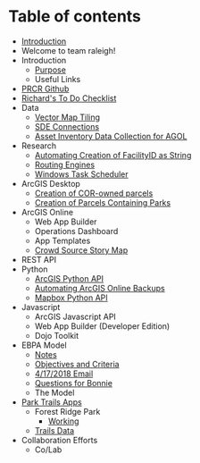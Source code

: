# Table of contents

* [Introduction](README.md)
* Welcome to team raleigh!
* Introduction
  * [Purpose](introduction/purpose.md)
  * Useful Links
* [PRCR Github](prcr-github.md)
* [Richard's To Do Checklist](richards-to-do-checklist.md)
* Data
  * [Vector Map Tiling](data/vector-map-tiling.md)
  * [SDE Connections](data/sde-connections.md)
  * [Asset Inventory Data Collection for AGOL](data/data-consolidation-for-agol.md)
* Research
  * [Automating Creation of FacilityID as String](research/automating-creation-of-facilityid-as-string.md)
  * [Routing Engines](research/routing-engines.md)
  * [Windows Task Scheduler](research/windows-task-scheduler.md)
* ArcGIS Desktop
  * [Creation of COR-owned parcels](arcgis-desktop/creation-of-cor-owned-parcels.md)
  * [Creation of Parcels Containing Parks](arcgis-desktop/creation-of-parcels-containing-parks.md)
* ArcGIS Online
  * Web App Builder
  * Operations Dashboard
  * App Templates
  * [Crowd Source Story Map](arcgis-online/crowd-source-story-map.md)
* REST API
* Python
  * [ArcGIS Python API](python/arcgis-python-api.md)
  * [Automating ArcGIS Online Backups](python/automating-arcgis-online-backups.md)
  * [Mapbox Python API](python/mapbox-python-api.md)
* Javascript
  * ArcGIS Javascript API
  * Web App Builder \(Developer Edition\)
  * Dojo Toolkit
* EBPA Model
  * [Notes](ebpa-model/notes.md)
  * [Objectives and Criteria](ebpa-model/objectives-and-criteria.md)
  * [4/17/2018 Email](ebpa-model/4-17-2018-email.md)
  * [Questions for Bonnie](ebpa-model/questions-for-bonnie.md)
  * The Model
* [Park Trails Apps](park-trails-apps/README.md)
  * Forest Ridge Park
    * [Working](park-trails-apps/forest-ridge-park/working.md)
  * [Trails Data](park-trails-apps/trails-data.md)
* Collaboration Efforts
  * Co/Lab

